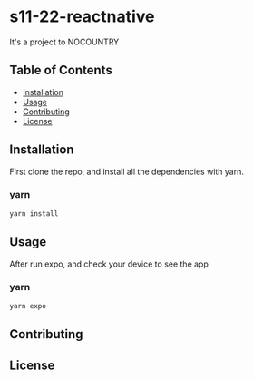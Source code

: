 # s11-22-reactnative

It's a project to NOCOUNTRY

## Table of Contents

- [Installation](#installation)
- [Usage](#usage)
- [Contributing](#contributing)
- [License](#license)

## Installation

First clone the repo, and install all the dependencies with yarn.

### yarn

```sh
yarn install
```

## Usage

After run expo, and check your device to see the app

### yarn

```sh
yarn expo
```

## Contributing

## License
